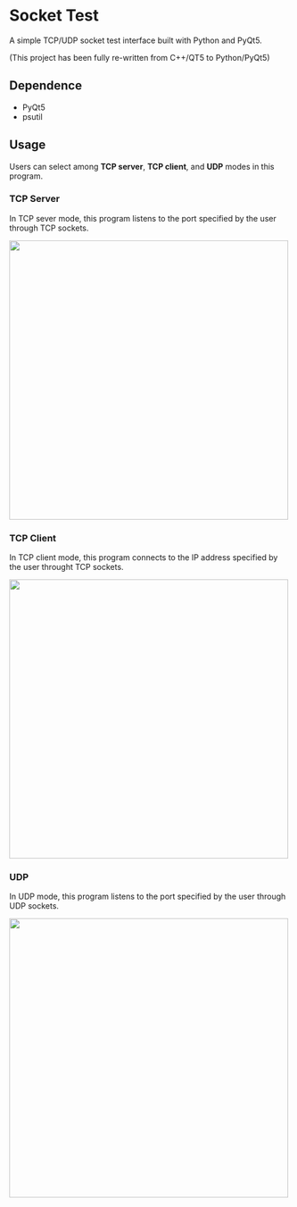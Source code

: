 # Socket Test

A simple TCP/UDP socket test interface built with Python and PyQt5.

(This project has been fully re-written from C++/QT5 to Python/PyQt5)

## Dependence

- PyQt5
- psutil

## Usage

Users can select among **TCP server**, **TCP client**, and **UDP** modes in this program.

### TCP Server

In TCP sever mode, this program listens to the port specified by the user through TCP sockets.

<img src="https://raw.githubusercontent.com/rookiepeng/Socket-Test-QT/master/docs/TCP%20server.jpg" width="500">

### TCP Client

In TCP client mode, this program connects to the IP address specified by the user throught TCP sockets.

<img src="https://raw.githubusercontent.com/rookiepeng/Socket-Test-QT/master/docs/TCP%20client.jpg" width="500">

### UDP

In UDP mode, this program listens to the port specified by the user through UDP sockets.

<img src="https://raw.githubusercontent.com/rookiepeng/Socket-Test-QT/master/docs/UDP.jpg" width="500">


